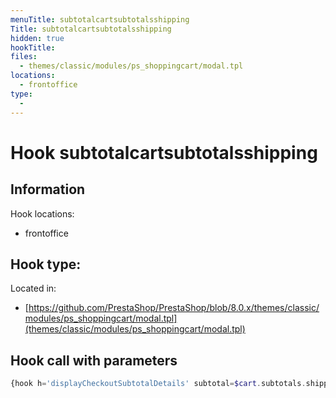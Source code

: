 ```yaml
---
menuTitle: subtotalcartsubtotalsshipping
Title: subtotalcartsubtotalsshipping
hidden: true
hookTitle: 
files:
  - themes/classic/modules/ps_shoppingcart/modal.tpl
locations:
  - frontoffice
type:
  - 
---
```


# Hook subtotalcartsubtotalsshipping

## Information

Hook locations: 
  - frontoffice

Hook type: 
  - 

Located in: 
  - [https://github.com/PrestaShop/PrestaShop/blob/8.0.x/themes/classic/modules/ps_shoppingcart/modal.tpl](themes/classic/modules/ps_shoppingcart/modal.tpl)

## Hook call with parameters

```php
{hook h='displayCheckoutSubtotalDetails' subtotal=$cart.subtotals.shipping}
```